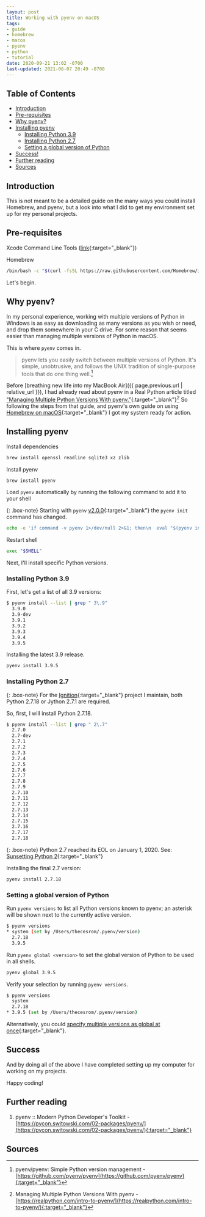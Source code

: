 ```yaml
---
layout: post
title: Working with pyenv on macOS
tags:
- guide
- homebrew
- macos
- pyenv
- python
- tutorial
date: 2020-09-21 13:02 -0700
last-updated: 2021-06-07 20:49 -0700
---
```

## Table of Contents

- [Introduction](#introduction)
- [Pre-requisites](#pre-requisites)
- [Why pyenv?](#why-pyenv)
- [Installing pyenv](#installing-pyenv)
  - [Installing Python 3.9](#installing-python-39)
  - [Installing Python 2.7](#installing-python-27)
  - [Setting a global version of Python](#setting-a-global-version-of-python)
- [Success!](#success)
- [Further reading](#further-reading)
- [Sources](#sources)

## Introduction

This is not meant to be a detailed guide on the many ways you could install Homebrew, and pyenv, but a look into what I did to get my environment set up for my personal projects.

## Pre-requisites

Xcode Command Line Tools ([link](https://developer.apple.com/download/more/?=xcode){:target="_blank"})

Homebrew

```bash
/bin/bash -c "$(curl -fsSL https://raw.githubusercontent.com/Homebrew/install/master/install.sh)"
```

Let's begin.

## Why pyenv?

In my personal experience, working with multiple versions of Python in Windows is as easy as downloading as many versions as you wish or need, and drop them somewhere in your C drive. For some reason that seems easier than managing multiple versions of Python in macOS.

This is where `pyenv` comes in.

> pyenv lets you easily switch between multiple versions of Python. It's simple, unobtrusive, and follows the UNIX tradition of single-purpose tools that do one thing well.[^1]

Before [breathing new life into my MacBook Air]({{ page.previous.url | relative_url }}), I had already read about pyenv in a Real Python article titled ["Managing Multiple Python Versions With pyenv."](https://realpython.com/intro-to-pyenv/){:target="_blank"}[^2] So following the steps from that guide, and pyenv's own guide on using [Homebrew on macOS](https://github.com/pyenv/pyenv#homebrew-on-macos){:target="_blank"} I got my system ready for action.

## Installing pyenv

Install dependencies

```bash
brew install openssl readline sqlite3 xz zlib
```

Install pyenv

```bash
brew install pyenv
```

Load `pyenv` automatically by running the following command to add it to your shell

{: .box-note}
Starting with `pyenv` [v2.0.0](https://github.com/pyenv/pyenv/releases/tag/v2.0.0){:target="_blank"} the `pyenv init` command has changed.

```bash
echo -e 'if command -v pyenv 1>/dev/null 2>&1; then\n  eval "$(pyenv init --path)"\nfi' >> ~/.zshrc
```

Restart shell

```bash
exec "$SHELL"
```

Next, I'll install specific Python versions.

### Installing Python 3.9

First, let's get a list of all 3.9 versions:

```bash
$ pyenv install --list | grep " 3\.9"
  3.9.0
  3.9-dev
  3.9.1
  3.9.2
  3.9.3
  3.9.4
  3.9.5
```

Installing the latest 3.9 release.

```bash
pyenv install 3.9.5
```

### Installing Python 2.7

{: .box-note}
For the [Ignition](https://github.com/thecesrom/Ignition/){:target="_blank"} project I maintain, both Python 2.7.18 or Jython 2.7.1 are required.

So, first, I will install Python 2.7.18.

```bash
$ pyenv install --list | grep " 2\.7"
  2.7.0
  2.7-dev
  2.7.1
  2.7.2
  2.7.3
  2.7.4
  2.7.5
  2.7.6
  2.7.7
  2.7.8
  2.7.9
  2.7.10
  2.7.11
  2.7.12
  2.7.13
  2.7.14
  2.7.15
  2.7.16
  2.7.17
  2.7.18
```

{: .box-note}
Python 2.7 reached its EOL on January 1, 2020. See: [Sunsetting Python 2](https://www.python.org/doc/sunset-python-2/){:target="_blank"}

Installing the final 2.7 version:

```bash
pyenv install 2.7.18
```

### Setting a global version of Python

Run `pyenv versions` to list all Python versions known to pyenv; an asterisk will be shown next to the currently active version.

```bash
$ pyenv versions
* system (set by /Users/thecesrom/.pyenv/version)
  2.7.18
  3.9.5
```

Run `pyenv global <version>` to set the global version of Python to be used in all shells.

```bash
pyenv global 3.9.5
```

Verify your selection by running `pyenv versions`.

```bash
$ pyenv versions
  system
  2.7.18
* 3.9.5 (set by /Users/thecesrom/.pyenv/version)
```

Alternatively, you could [specify multiple versions as global at once](https://github.com/pyenv/pyenv/blob/master/COMMANDS.md#pyenv-global-advanced){:target="_blank"}.

## Success

And by doing all of the above I have completed setting up my computer for working on my projects.

Happy coding!

## Further reading

1. pyenv :: Modern Python Developer's Toolkit - [https://pycon.switowski.com/02-packages/pyenv/](https://pycon.switowski.com/02-packages/pyenv/){:target="_blank"}

## Sources

[^1]: pyenv/pyenv: Simple Python version management - [https://github.com/pyenv/pyenv](https://github.com/pyenv/pyenv){:target="_blank"}
[^2]: Managing Multiple Python Versions With pyenv - [https://realpython.com/intro-to-pyenv/](https://realpython.com/intro-to-pyenv/){:target="_blank"}
